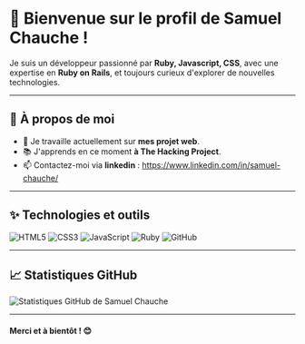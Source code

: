 # 👋 Bienvenue sur le profil de Samuel Chauche !

Je suis un développeur passionné par **Ruby, Javascript, CSS**, avec une expertise en **Ruby on Rails**, et toujours curieux d'explorer de nouvelles technologies.

---

## 🚀 À propos de moi
- 🌟 Je travaille actuellement sur **mes projet web**.
- 📚 J'apprends en ce moment **à The Hacking Project**.
- 📫 Contactez-moi via **linkedin** : https://www.linkedin.com/in/samuel-chauche/

---

## ✨ Technologies et outils
![HTML5](https://img.shields.io/badge/-HTML5-orange?logo=html5&logoColor=white&style=flat)
![CSS3](https://img.shields.io/badge/-CSS3-blue?logo=css3)
![JavaScript](https://img.shields.io/badge/-JavaScript-yellow?logo=javascript&)
![Ruby](https://img.shields.io/badge/Ruby_on_Rails-CC0000?logo=ruby-on-rails&logoColor=white)
![GitHub](https://img.shields.io/badge/-GitHub-black?logo=github)

---

## 📈 Statistiques GitHub
![Statistiques GitHub de Samuel Chauche](https://github-readme-stats.vercel.app/api?username=votre-nom-utilisateur&show_icons=true&count_private=true&theme=radical)

---

#### Merci et à bientôt ! 😊


